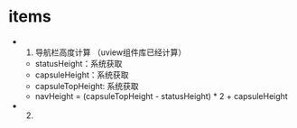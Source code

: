 # items
- 1. 导航栏高度计算 （uview组件库已经计算）
  - statusHeight：系统获取
  - capsuleHeight：系统获取
  - capsuleTopHeight: 系统获取
  - navHeight = (capsuleTopHeight - statusHeight) * 2 + capsuleHeight

- 2. 

